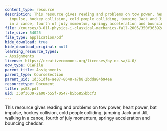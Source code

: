 ```yaml
---
content_type: resource
description: This resource gives reading and problems on tow power, heart power, bat
  impulse, hockey collision, cold people colliding, jumping Jack and Jill, walking
  in a canoe, fourth of july momentum, springy acceleration and bouncing cheddar.
file: /courses/8-01l-physics-i-classical-mechanics-fall-2005/350f36392a00b55f0547b5b6855bbcf3_ps08.pdf
file_size: 54025
file_type: application/pdf
hide_download: true
hide_download_original: null
learning_resource_types:
- Assignments
license: https://creativecommons.org/licenses/by-nc-sa/4.0/
ocw_type: OCWFile
parent_title: Assignments
parent_type: CourseSection
parent_uid: 1d351dfe-ae87-8648-a7b8-2bdda84b94ee
resourcetype: Document
title: ps08.pdf
uid: 350f3639-2a00-b55f-0547-b5b6855bbcf3
---
```

This resource gives reading and problems on tow power, heart power, bat impulse, hockey collision, cold people colliding, jumping Jack and Jill, walking in a canoe, fourth of july momentum, springy acceleration and bouncing cheddar.